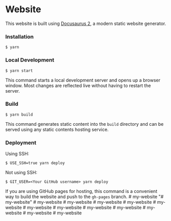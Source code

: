 # Website

This website is built using [Docusaurus 2](https://docusaurus.io/), a modern static website generator.

### Installation

```
$ yarn
```

### Local Development

```
$ yarn start
```

This command starts a local development server and opens up a browser window. Most changes are reflected live without having to restart the server.

### Build

```
$ yarn build
```

This command generates static content into the `build` directory and can be served using any static contents hosting service.

### Deployment

Using SSH:

```
$ USE_SSH=true yarn deploy
```

Not using SSH:

```
$ GIT_USER=<Your GitHub username> yarn deploy
```

If you are using GitHub pages for hosting, this command is a convenient way to build the website and push to the `gh-pages` branch.
#   m y - w e b s i t e 
 
 "# my-website" 
#   m y - w e b s i t e 
 
 #   m y - w e b s i t e 
 
 #   m y - w e b s i t e 
 
 #   m y - w e b s i t e 
 
 #   m y - w e b s i t e 
 
 #   m y - w e b s i t e 
 
 #   m y - w e b s i t e 
 
 #   m y - w e b s i t e 
 
 #   m y - w e b s i t e 
 
 #   m y - w e b s i t e 
 
 #   m y - w e b s i t e 
 
 #   m y - w e b s i t e 
 
 